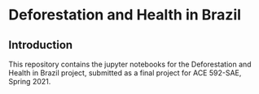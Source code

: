 # Deforestation and Health in Brazil
## Introduction
This repository contains the jupyter notebooks for the Deforestation and Health in Brazil project, submitted as a final project for ACE 592-SAE, Spring 2021.
